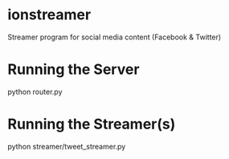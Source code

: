 # ionstreamer
Streamer program for social media content (Facebook &amp; Twitter)

# Running the Server
python router.py

# Running the Streamer(s)
python streamer/tweet_streamer.py
